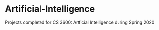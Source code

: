 # Artificial-Intelligence
Projects completed for CS 3600: Artficial Intelligence during Spring 2020
